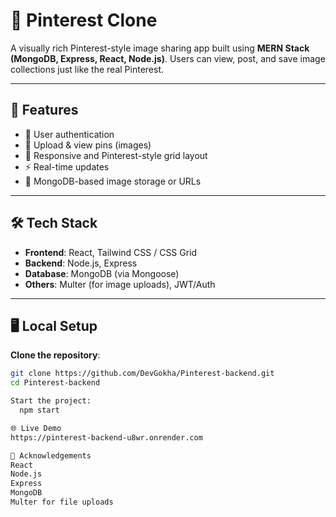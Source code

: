 # 📌 Pinterest Clone

A visually rich Pinterest-style image sharing app built using **MERN Stack (MongoDB, Express, React, Node.js)**. Users can view, post, and save image collections just like the real Pinterest.

---

## 🚀 Features

- 🔐 User authentication 
- 📸 Upload & view pins (images)
- 🧩 Responsive and Pinterest-style grid layout
- ⚡ Real-time updates 
- 📁 MongoDB-based image storage or URLs

---

## 🛠️ Tech Stack

- **Frontend**: React, Tailwind CSS / CSS Grid
- **Backend**: Node.js, Express
- **Database**: MongoDB (via Mongoose)
- **Others**: Multer (for image uploads), JWT/Auth

---

## 🖥️ Local Setup

 **Clone the repository**:
   ```bash
   git clone https://github.com/DevGokha/Pinterest-backend.git
   cd Pinterest-backend

   Start the project:
     npm start

🌐 Live Demo
  https://pinterest-backend-u8wr.onrender.com

🙌 Acknowledgements
React
Node.js
Express
MongoDB
Multer for file uploads
     


